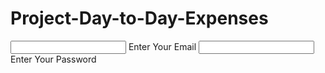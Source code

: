 # Project-Day-to-Day-Expenses

<form onsubmit="Login(event)" action="'/" method="POST">

<input class="Email" type="email"  name="email" required>
                <label>Enter Your Email</label>

<input class="Pass" type="password" name="password" required>
<label>Enter Your Password</label>